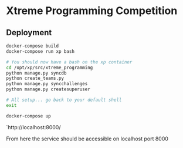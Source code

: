 # Xtreme Programming Competition

## Deployment

``` bash
docker-compose build
docker-compose run xp bash

# You should now have a bash on the xp container
cd /opt/xp/src/xtreme_programming
python manage.py syncdb
python create_teams.py
python manage.py syncchallenges
python manage.py createsuperuser

# All setup... go back to your default shell
exit

docker-compose up
```

`http://localhost:8000/

From here the service should be accessible on localhost port 8000
